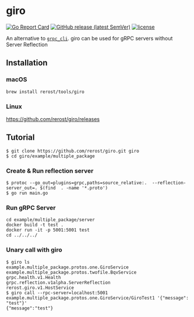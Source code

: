 # giro
[![Go Report Card](https://goreportcard.com/badge/github.com/rerost/giro)](https://goreportcard.com/report/github.com/rerost/giro)
[![GitHub release (latest SemVer)](https://img.shields.io/github/v/release/rerost/giro)](http://github.com/rerost/giro/releases/latest)
[![license](https://img.shields.io/github/license/rerost/giro.svg)](./LICENSE)

An alternative to [`grpc_cli`](https://github.com/grpc/grpc/blob/master/doc/command_line_tool.md).
giro can be used for gRPC servers without Server Reflection

## Installation
### macOS
```
brew install rerost/tools/giro
```

### Linux
https://github.com/rerost/giro/releases


## Tutorial
```
$ git clone https://github.com/rerost/giro.git giro
$ cd giro/example/multiple_package
```

### Create & Run reflection server
```
$ protoc --go_out=plugins=grpc,paths=source_relative:.  --reflection-server_out=. $(find  . -name '*.proto')
$ go run main.go
```

### Run gRPC Server
```
cd example/multiple_package/server
docker build -t test .
docker run -it -p 5001:5001 test
cd ../../../
```

### Unary call with giro
```
$ giro ls
example.multiple_package.protos.one.GiroService
example.multiple_package.protos.twofile.BqvService
grpc.health.v1.Health
grpc.reflection.v1alpha.ServerReflection
rerost.giro.v1.HostService
$ giro call --rpc-server=localhost:5001 example.multiple_package.protos.one.GiroService/GiroTest1 '{"message": "test"}'
{"message":"test"}
```
